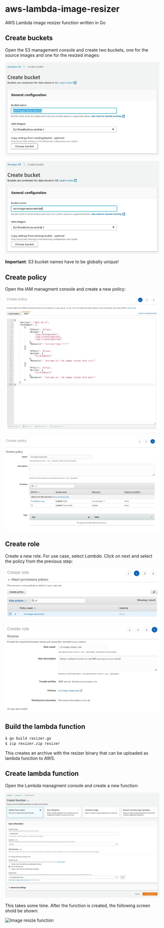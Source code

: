 # aws-lambda-image-resizer
AWS Lambda image resizer function written in Go

## Create buckets

Open the S3 management console and create two buckets, one for the source images and one for the resized images:

![Create source bucket](screenshots/create_src_bucket.jpg)

![Create destination bucket](screenshots/create_dst_bucket.jpg)

**Important**: S3 bucket names have to be globally unique!

## Create policy

Open the IAM managment console and create a new policy:

![Create policy](screenshots/create_policy.jpg)


![Create policy](screenshots/create_policy2.jpg)

## Create role

Create a new role. For use case, select *Lambda*. Click on next and select the policy from the previous step:

![Attach permission policies](screenshots/attach_permissions_policies.jpg)

![Create role](screenshots/create_role.jpg)

## Build the lambda function

```bash
$ go build resizer.go
$ zip resizer.zip resizer
```
This creates an archive with the resizer binary that can be uploaded as lambda function to AWS.

## Create lambda function

Open the Lambda managment console and create a new function:

![Create function](screenshots/create_function.jpg)

This takes some time. After the function is created, the following screen shold be shown:


![Image resize function](screenshots/image_resize_function.jpg)
